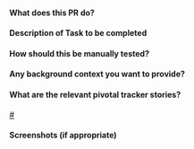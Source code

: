#### What does this PR do?


#### Description of Task to be completed


#### How should this be manually tested?


#### Any background context you want to provide?


#### What are the relevant pivotal tracker stories?
[#](https://www.pivotaltracker.com/n/projects/2382168)

#### Screenshots (if appropriate)